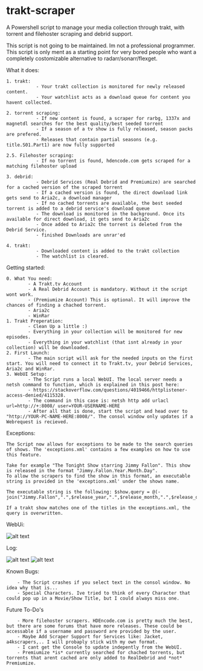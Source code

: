 # trakt-scraper

A Powershell script to manage your media collection through trakt, with torrent and filehoster scraping and debrid support.

This script is not going to be maintained. Im not a professional programmer. This script is only ment as a starting point for very bored people who want a completely costomizable alternative to radarr/sonarr/flexget.



What it does:
    
    1. trakt:
               - Your trakt collection is monitored for newly released content.
               - Your watchlist acts as a download queue for content you havent collected.
    
    2. torrent scraping:
               - If new content is found, a scraper for rarbg, 1337x and magnetdl searches for the best quality/best seeded torrent
               - If a season of a tv show is fully released, season packs are prefered.
               - Releases that contain partial seasons (e.g. title.S01.Part1) are now fully supported
    
    2.5. Filehoster scraping:
               - If no torrent is found, hdencode.com gets scraped for a matching filehoster upload
    
    3. debrid: 
               - Debrid Services (Real Debrid and Premiumize) are searched for a cached version of the scraped torrent
               - If a cached version is found, the direct download link gets send to Aria2c, a download manager
               - If no cached torrents are available, the best seeded torrent is added to a debrid service's download queue
               - The download is monitored in the background. Once its available for direct download, it gets send to Aria2c
               - Once added to Aria2c the torrent is deleted from the Debrid Service.
               - finished Downloads are unrar'ed
               
    4. trakt:
               - Downloaded content is added to the trakt collection
               - The watchlist is cleared.

    
Getting started:

    0. What You need: 
            - A Trakt.tv Account
            - A Real Debrid Account is mandatory. Without it the script wont work.
            - (Premiumize Account) This is optional. It will improve the chances of finding a chached torrent.
            - Aria2c
            - WinRar
    1. Trakt Preperation:
            - Clean Up a little :)
            - Everything in your collection will be monitored for new episodes.
            - Everything in your watchlist (that isnt already in your collection) will be downloaded. 
    2. First Launch:
            - The main script will ask for the needed inputs on the first start. You will need to connect it to Trakt.tv, your Debrid Services, Aria2c and WinRar.
    3. WebUI Setup:
            - The Script runs a local WebUI. The local server needs a netsh command to function, which is explained in this post here: 
            - https://stackoverflow.com/questions/4019466/httplistener-access-denied/4115328.
            - The command in this case is: netsh http add urlacl url=http://+:8008/ user=YOUR-USERNAME-HERE
            - After all that is done, start the script and head over to "http://YOUR-PC-NAME-HERE:8008/". The consol window only updates if a Webrequest is recieved.
    

Exceptions:

    The Script now allows for exceptions to be made to the search queries of shows. The 'exceptions.xml' contains a few examples on how to use this feature.
    
    Take for example "The Tonight Show starring Jimmy Fallon". This show is released in the format "Jimmy.Fallon.Year.Month.Day".
    To allow the scrapers to find the show in this format, an executable string is provided in the 'exceptions.xml' under the shows name.
    
    The executable string is the following: $show.query = @(-join("Jimmy.Fallon",".",$release_year,".",$release_month,".",$release_day))
    
    If a trakt show matches one of the titles in the exceptions.xml, the query is overwritten.


WebUi:

![alt text](https://i.ibb.co/ZN9Gkgy/Screenshot-20210217-112410-Chrome.jpg)

Log:

![alt text](https://i.ibb.co/7Cn0KXn/Screenshot-20210223-090840-Chrome.jpg)
![alt text](https://i.ibb.co/r3zQH8D/Screenshot-20210223-090519-Chrome.jpg)


Known Bugs:

        - The Script crashes if you select text in the consol window. No idea why that is...
        - Special Characters. Ive tried to think of every Character that could pop up in a Movie/Show Title, but I could always miss one.


Future To-Do's
        
        - More filehoster scrapers. HDEncode.com is pretty much the best, but there are some forums that have more releases. These could be accessable if a username and password are provided by the user.
        - Maybe Add Scraper Support for Services like: Jacket, a4kscrapers,.. I will probaply stick with my own format.
        - I cant get the Console to update indepently from the WebUI.
        - Premiumize *is* currently searched for chached torrents, but torrents that arent cached are only added to RealDebrid and *not* Premiumize.
